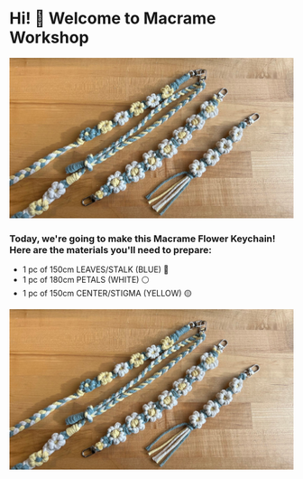 # Hi! 👋 Welcome to Macrame Workshop

![Macrame Flower Keychain](photo/photo_1.jpg)

### Today, we're going to make this Macrame Flower Keychain! Here are the materials you'll need to prepare:

- 1 pc of 150cm LEAVES/STALK (BLUE) 🔵
- 1 pc of 180cm PETALS (WHITE) ⚪
- 1 pc of 150cm CENTER/STIGMA (YELLOW) 🟡

![materials](photo/photo_1.jpg)
